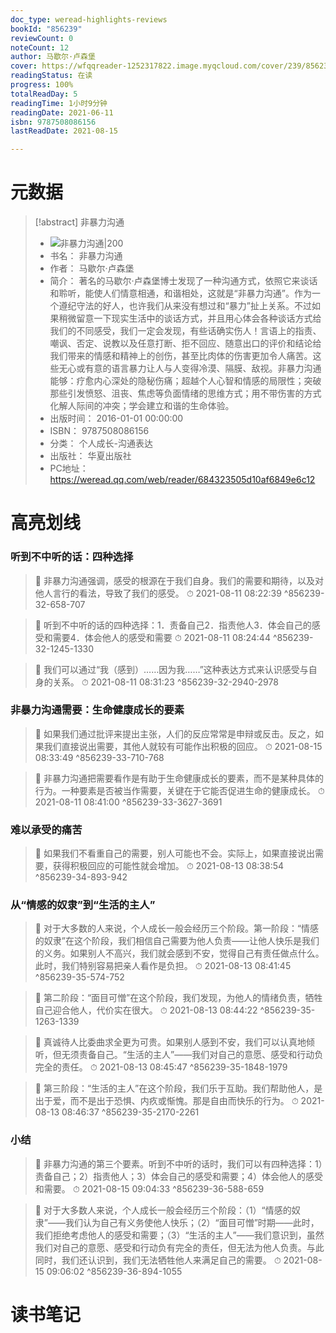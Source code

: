 ```yaml
---
doc_type: weread-highlights-reviews
bookId: "856239"
reviewCount: 0
noteCount: 12
author: 马歇尔·卢森堡
cover: https://wfqqreader-1252317822.image.myqcloud.com/cover/239/856239/t7_856239.jpg
readingStatus: 在读
progress: 100%
totalReadDay: 5
readingTime: 1小时9分钟
readingDate: 2021-06-11
isbn: 9787508086156
lastReadDate: 2021-08-15

---
```

# 元数据
> [!abstract] 非暴力沟通
> - ![ 非暴力沟通|200](https://wfqqreader-1252317822.image.myqcloud.com/cover/239/856239/t7_856239.jpg)
> - 书名： 非暴力沟通
> - 作者： 马歇尔·卢森堡
> - 简介： 著名的马歇尔·卢森堡博士发现了一种沟通方式，依照它来谈话和聆听，能使人们情意相通，和谐相处，这就是“非暴力沟通”。作为一个遵纪守法的好人，也许我们从来没有想过和“暴力”扯上关系。不过如果稍微留意一下现实生活中的谈话方式，并且用心体会各种谈话方式给我们的不同感受，我们一定会发现，有些话确实伤人！言语上的指责、嘲讽、否定、说教以及任意打断、拒不回应、随意出口的评价和结论给我们带来的情感和精神上的创伤，甚至比肉体的伤害更加令人痛苦。这些无心或有意的语言暴力让人与人变得冷漠、隔膜、敌视。非暴力沟通能够：疗愈内心深处的隐秘伤痛；超越个人心智和情感的局限性；突破那些引发愤怒、沮丧、焦虑等负面情绪的思维方式；用不带伤害的方式化解人际间的冲突；学会建立和谐的生命体验。
> - 出版时间： 2016-01-01 00:00:00
> - ISBN： 9787508086156
> - 分类： 个人成长-沟通表达
> - 出版社： 华夏出版社
> - PC地址：https://weread.qq.com/web/reader/684323505d10af6849e6c12

# 高亮划线

### 听到不中听的话：四种选择

> 📌 非暴力沟通强调，感受的根源在于我们自身。我们的需要和期待，以及对他人言行的看法，导致了我们的感受。 
> ⏱ 2021-08-11 08:22:39 ^856239-32-658-707

> 📌 听到不中听的话的四种选择：1．责备自己2．指责他人3．体会自己的感受和需要4．体会他人的感受和需要 
> ⏱ 2021-08-11 08:24:44 ^856239-32-1245-1330

> 📌 我们可以通过“我（感到）……因为我……”这种表达方式来认识感受与自身的关系。 
> ⏱ 2021-08-11 08:31:23 ^856239-32-2940-2978

### 非暴力沟通需要：生命健康成长的要素

> 📌 如果我们通过批评来提出主张，人们的反应常常是申辩或反击。反之，如果我们直接说出需要，其他人就较有可能作出积极的回应。 
> ⏱ 2021-08-15 08:33:49 ^856239-33-710-768

> 📌 非暴力沟通把需要看作是有助于生命健康成长的要素，而不是某种具体的行为。一种要素是否被当作需要，关键在于它能否促进生命的健康成长。 
> ⏱ 2021-08-11 08:41:00 ^856239-33-3627-3691

### 难以承受的痛苦

> 📌 如果我们不看重自己的需要，别人可能也不会。实际上，如果直接说出需要，获得积极回应的可能性就会增加。 
> ⏱ 2021-08-13 08:38:54 ^856239-34-893-942

### 从“情感的奴隶”到“生活的主人”

> 📌 对于大多数的人来说，个人成长一般会经历三个阶段。第一阶段：“情感的奴隶”在这个阶段，我们相信自己需要为他人负责——让他人快乐是我们的义务。如果别人不高兴，我们就会感到不安，觉得自己有责任做点什么。此时，我们特别容易把亲人看作是负担。 
> ⏱ 2021-08-13 08:41:45 ^856239-35-574-752

> 📌 第二阶段：“面目可憎”在这个阶段，我们发现，为他人的情绪负责，牺牲自己迎合他人，代价实在很大。 
> ⏱ 2021-08-13 08:44:22 ^856239-35-1263-1339

> 📌 真诚待人比委曲求全更为可贵。如果别人感到不安，我们可以认真地倾听，但无须责备自己。“生活的主人”——我们对自己的意愿、感受和行动负完全的责任。 
> ⏱ 2021-08-13 08:45:47 ^856239-35-1848-1979

> 📌 第三阶段：“生活的主人”在这个阶段，我们乐于互助。我们帮助他人，是出于爱，而不是出于恐惧、内疚或惭愧。那是自由而快乐的行为。 
> ⏱ 2021-08-13 08:46:37 ^856239-35-2170-2261

### 小结

> 📌 非暴力沟通的第三个要素。听到不中听的话时，我们可以有四种选择：1）责备自己；2）指责他人；3）体会自己的感受和需要；4）体会他人的感受和需要。 
> ⏱ 2021-08-15 09:04:33 ^856239-36-588-659

> 📌 对于大多数人来说，个人成长一般会经历三个阶段：（1）“情感的奴隶”——我们认为自己有义务使他人快乐；（2）“面目可憎”时期——此时，我们拒绝考虑他人的感受和需要；（3）“生活的主人”——我们意识到，虽然我们对自己的意愿、感受和行动负有完全的责任，但无法为他人负责。与此同时，我们还认识到，我们无法牺牲他人来满足自己的需要。 
> ⏱ 2021-08-15 09:06:02 ^856239-36-894-1055

# 读书笔记
